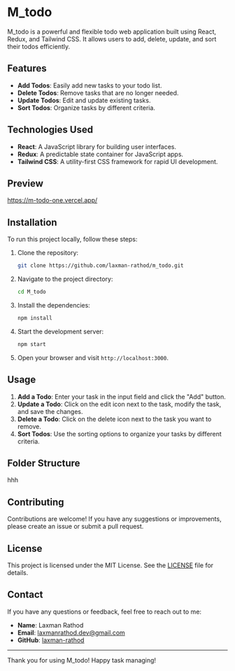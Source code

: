 # M_todo

M_todo is a powerful and flexible todo web application built using React, Redux, and Tailwind CSS. It allows users to add, delete, update, and sort their todos efficiently.

## Features

- **Add Todos**: Easily add new tasks to your todo list.
- **Delete Todos**: Remove tasks that are no longer needed.
- **Update Todos**: Edit and update existing tasks.
- **Sort Todos**: Organize tasks by different criteria.

## Technologies Used

- **React**: A JavaScript library for building user interfaces.
- **Redux**: A predictable state container for JavaScript apps.
- **Tailwind CSS**: A utility-first CSS framework for rapid UI development.

## Preview 
https://m-todo-one.vercel.app/

## Installation

To run this project locally, follow these steps:

1. Clone the repository:
    ```sh
    git clone https://github.com/laxman-rathod/m_todo.git
    ```
2. Navigate to the project directory:
    ```sh
    cd M_todo
    ```
3. Install the dependencies:
    ```sh
    npm install
    ```
4. Start the development server:
    ```sh
    npm start
    ```
5. Open your browser and visit `http://localhost:3000`.

## Usage

1. **Add a Todo**: Enter your task in the input field and click the "Add" button.
2. **Update a Todo**: Click on the edit icon next to the task, modify the task, and save the changes.
3. **Delete a Todo**: Click on the delete icon next to the task you want to remove.
4. **Sort Todos**: Use the sorting options to organize your tasks by different criteria.

## Folder Structure

hhh


## Contributing

Contributions are welcome! If you have any suggestions or improvements, please create an issue or submit a pull request.

## License

This project is licensed under the MIT License. See the [LICENSE](LICENSE) file for details.

## Contact

If you have any questions or feedback, feel free to reach out to me:

- **Name**: Laxman Rathod 
- **Email**: laxmanrathod.dev@gmail.com
- **GitHub**: [laxman-rathod](https://github.com/laxman-rathod)

---

Thank you for using M_todo! Happy task managing!
